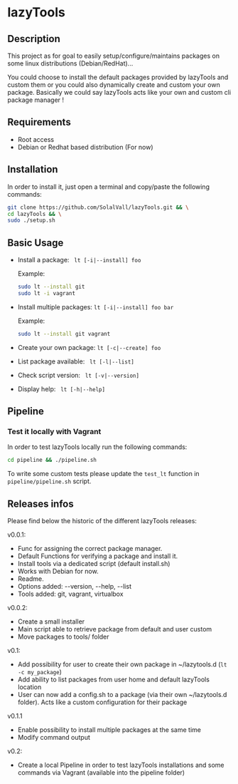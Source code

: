 # lazyTools

## Description

This project as for goal to easily setup/configure/maintains packages on some linux distributions (Debian/RedHat)... 

You could choose to install the default packages provided by lazyTools and custom them or you could also dynamically create and custom your own package. Basically we could say lazyTools acts like your own and custom cli package manager !

## Requirements

- Root access
- Debian or Redhat based distribution (For now)

## Installation

In order to install it, just open a terminal and copy/paste the following commands:

```bash
git clone https://github.com/SolalVall/lazyTools.git && \
cd lazyTools && \
sudo ./setup.sh
```

## Basic Usage

- Install a package: ``` lt [-i|--install] foo```

  Example:

  ```bash
  sudo lt --install git
  sudo lt -i vagrant
  ```

- Install multiple packages: ```lt [-i|--install] foo bar```

  Example:

  ```bash
  sudo lt --install git vagrant
  ```

- Create your own package: ```lt [-c|--create] foo```

- List package available: ``` lt [-l|--list]```

- Check script version: ``` lt [-v|--version]```

- Display help: ``` lt [-h|--help]```

## Pipeline

### Test it locally with Vagrant

In order to test lazyTools locally run the following commands:

```bash
cd pipeline && ./pipeline.sh
```

To write some custom tests please update the ```test_lt``` function in ```pipeline/pipeline.sh``` script.

## Releases infos
  
Please find below the historic of the different lazyTools releases:
 
v0.0.1:
  - Func for assigning the correct package manager.
  - Default Functions for verifying a package and install it.
  - Install tools via a dedicated script (default install.sh)
  - Works with Debian for now.
  - Readme.
  - Options added: --version, --help, --list
  - Tools added: git, vagrant, virtualbox

v0.0.2:
  - Create a small installer
  - Main script able to retrieve package from default and user custom
  - Move packages to tools/ folder

v0.1:
  - Add possibility for user to create their own package in ~/lazytools.d (```lt -c my_package```)
  - Add ability to list packages from user home and default lazyTools location
  - User can now add a config.sh to a package (via their own ~/lazytools.d folder). Acts like a custom configuration for their package

v0.1.1
  - Enable possibility to install multiple packages at the same time
  - Modify command output

v0.2:
  - Create a local Pipeline in order to test lazyTools installations and some commands via Vagrant (available into the pipeline folder)
